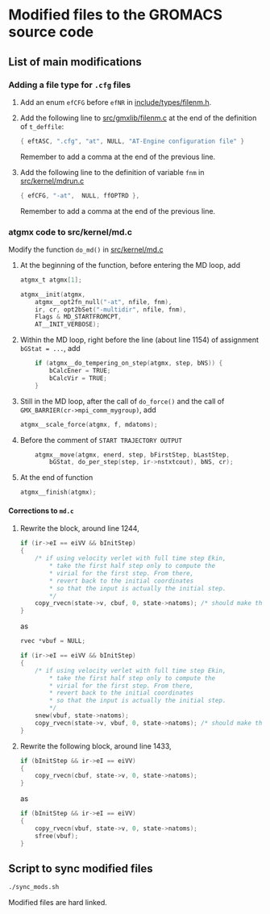 # Modified files to the GROMACS source code

## List of main modifications

### Adding a file type for `.cfg` files

1. Add an enum `efCFG` before `efNR` in [include/types/filenm.h](include/types/filenm.h).

2. Add the following line to [src/gmxlib/filenm.c](src/gmxlib/filenm.c)
   at the end of the definition of `t_deffile`:

    ```C
    { eftASC, ".cfg", "at", NULL, "AT-Engine configuration file" }
    ```

    Remember to add a comma at the end of the previous line.

3. Add the following line to the definition of variable `fnm` in [src/kernel/mdrun.c](src/kernel/mdrun.c)

    ```C
    { efCFG, "-at",  NULL, ffOPTRD },
    ```

    Remember to add a comma at the end of the previous line.

### atgmx code to src/kernel/md.c

Modify the function `do_md()` in [src/kernel/md.c](src/kernel/md.c)

1. At the beginning of the function, before entering the MD loop, add

    ```C
    atgmx_t atgmx[1];

    atgmx__init(atgmx,
        atgmx__opt2fn_null("-at", nfile, fnm),
        ir, cr, opt2bSet("-multidir", nfile, fnm),
        Flags & MD_STARTFROMCPT,
        AT__INIT_VERBOSE);
    ```

2. Within the MD loop, right before the line (about line 1154) of assignment `bGStat = ...`, add

    ```C
        if (atgmx__do_tempering_on_step(atgmx, step, bNS)) {
            bCalcEner = TRUE;
            bCalcVir = TRUE;
        }
    ```

3. Still in the MD loop, after the call of `do_force()` and the call of `GMX_BARRIER(cr->mpi_comm_mygroup)`, add

    ```C
    atgmx__scale_force(atgmx, f, mdatoms);
    ```

4. Before the comment of `START TRAJECTORY OUTPUT`

    ```C
        atgmx__move(atgmx, enerd, step, bFirstStep, bLastStep,
            bGStat, do_per_step(step, ir->nstxtcout), bNS, cr);
    ```

5. At the end of function

    ```C
    atgmx__finish(atgmx);
    ```

#### Corrections to `md.c`

1. Rewrite the block, around line 1244,

    ```C
    if (ir->eI == eiVV && bInitStep)
    {
        /* if using velocity verlet with full time step Ekin,
            * take the first half step only to compute the
            * virial for the first step. From there,
            * revert back to the initial coordinates
            * so that the input is actually the initial step.
            */
        copy_rvecn(state->v, cbuf, 0, state->natoms); /* should make this better for parallelizing? */
    }
    ```

    as

    ```C
    rvec *vbuf = NULL;

    if (ir->eI == eiVV && bInitStep)
    {
        /* if using velocity verlet with full time step Ekin,
            * take the first half step only to compute the
            * virial for the first step. From there,
            * revert back to the initial coordinates
            * so that the input is actually the initial step.
            */
        snew(vbuf, state->natoms);
        copy_rvecn(state->v, vbuf, 0, state->natoms); /* should make this better for parallelizing? */
    }
    ```

2. Rewrite the following block, around line 1433,

    ```C
    if (bInitStep && ir->eI == eiVV)
    {
        copy_rvecn(cbuf, state->v, 0, state->natoms);
    }
    ```

    as

    ```C
    if (bInitStep && ir->eI == eiVV)
    {
        copy_rvecn(vbuf, state->v, 0, state->natoms);
        sfree(vbuf);
    }
    ```

## Script to sync modified files

```sh
./sync_mods.sh
```

Modified files are hard linked.
